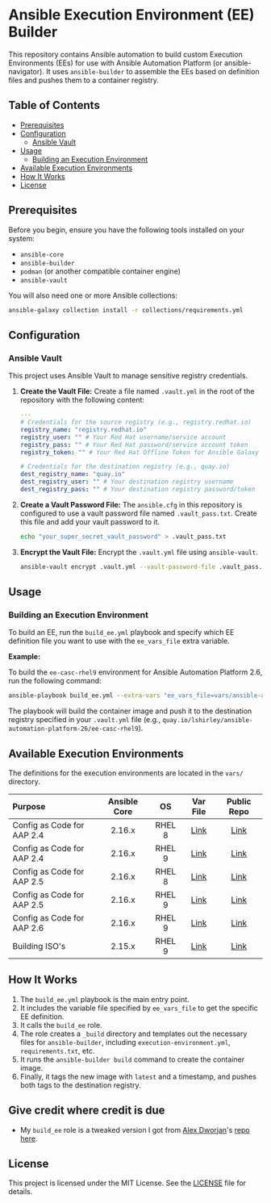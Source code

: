 # Ansible Execution Environment (EE) Builder

This repository contains Ansible automation to build custom Execution Environments (EEs) for use with Ansible Automation Platform (or ansible-navigator). It uses `ansible-builder` to assemble the EEs based on definition files and pushes them to a container registry.

## Table of Contents

- [Prerequisites](#prerequisites)
- [Configuration](#configuration)
  - [Ansible Vault](#ansible-vault)
- [Usage](#usage)
  - [Building an Execution Environment](#building-an-execution-environment)
- [Available Execution Environments](#available-execution-environments)
- [How It Works](#how-it-works)
- [License](#license)

## Prerequisites

Before you begin, ensure you have the following tools installed on your system:

-   `ansible-core`
-   `ansible-builder`
-   `podman` (or another compatible container engine)
-   `ansible-vault`

You will also need one or more Ansible collections:
```bash
ansible-galaxy collection install -r collections/requirements.yml
```

## Configuration

### Ansible Vault

This project uses Ansible Vault to manage sensitive registry credentials.

1.  **Create the Vault File:**
    Create a file named `.vault.yml` in the root of the repository with the following content:

    ```yml
    ---
    # Credentials for the source registry (e.g., registry.redhat.io)
    registry_name: "registry.redhat.io"
    registry_user: "" # Your Red Hat username/service account
    registry_pass: "" # Your Red Hat password/service account token
    registry_token: "" # Your Red Hat Offline Token for Ansible Galaxy

    # Credentials for the destination registry (e.g., quay.io)
    dest_registry_name: "quay.io"
    dest_registry_user: "" # Your destination registry username
    dest_registry_pass: "" # Your destination registry password/token
    ```

2.  **Create a Vault Password File:**
    The `ansible.cfg` in this repository is configured to use a vault password file named `.vault_pass.txt`. Create this file and add your vault password to it.

    ```bash
    echo "your_super_secret_vault_password" > .vault_pass.txt
    ```

3.  **Encrypt the Vault File:**
    Encrypt the `.vault.yml` file using `ansible-vault`.

    ```bash
    ansible-vault encrypt .vault.yml --vault-password-file .vault_pass.txt
    ```

## Usage

### Building an Execution Environment

To build an EE, run the `build_ee.yml` playbook and specify which EE definition file you want to use with the `ee_vars_file` extra variable.

**Example:**

To build the `ee-casc-rhel9` environment for Ansible Automation Platform 2.6, run the following command:

```bash
ansible-playbook build_ee.yml --extra-vars "ee_vars_file=vars/ansible-automation-platform-26/ee-casc-rhel9.yml"
```

The playbook will build the container image and push it to the destination registry specified in your `.vault.yml` file (e.g., `quay.io/lshirley/ansible-automation-platform-26/ee-casc-rhel9`).

## Available Execution Environments

The definitions for the execution environments are located in the `vars/` directory.

| Purpose | Ansible Core | OS | Var File | Public Repo |
| :------ | :----------: |:-: | :------: | :---------: |
| Config as Code for AAP 2.4 | 2.16.x | RHEL 8 | [Link](vars/ansible-automation-platform-24/ee-casc-rhel8.yml) | [Link](https://quay.io/repository/lshirley/ansible-automation-platform-24/ee-casc-rhel8) |
| Config as Code for AAP 2.4 | 2.16.x | RHEL 9 | [Link](vars/ansible-automation-platform-24/ee-casc-rhel9.yml) | [Link](https://quay.io/repository/lshirley/ansible-automation-platform-24/ee-casc-rhel9) |
| Config as Code for AAP 2.5 | 2.16.x | RHEL 8 | [Link](vars/ansible-automation-platform-25/ee-casc-rhel8.yml) | [Link](https://quay.io/repository/lshirley/ansible-automation-platform-25/ee-casc-rhel8) |
| Config as Code for AAP 2.5 | 2.16.x | RHEL 9 | [Link](vars/ansible-automation-platform-25/ee-casc-rhel9.yml) | [Link](https://quay.io/repository/lshirley/ansible-automation-platform-25/ee-casc-rhel9) |
| Config as Code for AAP 2.6 | 2.16.x | RHEL 9 | [Link](vars/ansible-automation-platform-26/ee-casc-rhel9.yml) | [Link](https://quay.io/repository/lshirley/ansible-automation-platform-26/ee-casc-rhel9) |
| Building ISO's | 2.15.x | RHEL 9 | [Link](vars/ee-xorriso-rhel9.yml) | [Link](https://quay.io/repository/lshirley/ee-xorriso-rhel9) |

## How It Works

1.  The `build_ee.yml` playbook is the main entry point.
2.  It includes the variable file specified by `ee_vars_file` to get the specific EE definition.
3.  It calls the `build_ee` role.
4.  The role creates a `_build` directory and templates out the necessary files for `ansible-builder`, including `execution-environment.yml`, `requirements.txt`, etc.
5.  It runs the `ansible-builder build` command to create the container image.
6.  Finally, it tags the new image with `latest` and a timestamp, and pushes both tags to the destination registry.

## Give credit where credit is due
- My `build_ee` role is a tweaked version I got from [Alex Dworjan](https://github.com/adworjan)'s [repo here](https://github.com/shadowman-lab/Ansible-PAH).

## License

This project is licensed under the MIT License. See the [LICENSE](LICENSE) file for details.